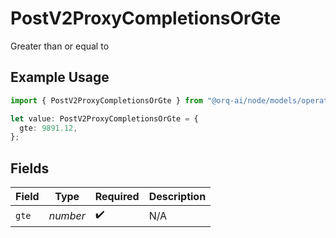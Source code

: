 # PostV2ProxyCompletionsOrGte

Greater than or equal to

## Example Usage

```typescript
import { PostV2ProxyCompletionsOrGte } from "@orq-ai/node/models/operations";

let value: PostV2ProxyCompletionsOrGte = {
  gte: 9891.12,
};
```

## Fields

| Field              | Type               | Required           | Description        |
| ------------------ | ------------------ | ------------------ | ------------------ |
| `gte`              | *number*           | :heavy_check_mark: | N/A                |